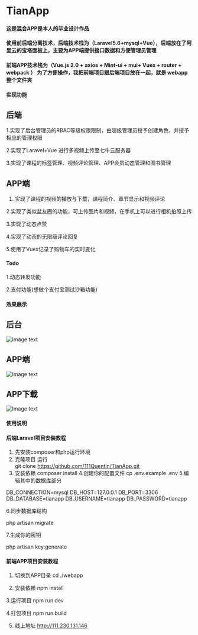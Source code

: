# TianApp

#### 这是混合APP是本人的毕业设计作品

#### 使用前后端分离技术，后端技术栈为（Laravel5.6+mysql+Vue），后端放在了阿里云的宝塔面板上，主要为APP端提供接口数据和方便管理员管理

#### 前端APP技术栈为（Vue.js 2.0 + axios + Mint-ui + mui+ Vuex + router + webpack ） 为了方便操作，我把前端项目跟后端项目放在一起，就是 webapp整个文件夹

#### 实现功能

## 后端
1.实现了后台管理员的RBAC等级权限限制，由超级管理员授予创建角色，并授予相应的管理权限

2.实现了Laravel+Vue 进行多视频上传至七牛云服务器

3.实现了课程的标签管理、视频评论管理、APP会员动态管理和图书管理

## APP端
1. 实现了课程的视频的播放与下载，课程简介、章节显示和视频评论

2.实现了类似盆友圈的功能，可上传图片和视频，在手机上可以进行相机拍照上传

3.实现了动态点赞

4.实现了动态的无限级评论回复

5.使用了Vuex记录了购物车的实时变化

#### Todo
1.动态转发功能

2.支付功能(想做个支付宝测试沙箱功能)

#### 效果展示



## 后台
![Image text](http://111.230.131.146/show/01.png)


## APP端
![Image text](http://111.230.131.146/show/02.png)



## APP下载
![Image text](http://111.230.131.146/show/app.png)



#### 使用说明


#### 后端Laravel项目安装教程

1. 先安装composer和php运行环境
2. 克隆项目 运行   
git clone https://github.com/111Quentin/TianApp.git
3. 安装依赖
composer install 
4.创建你的配置文件
cp .env.example .env
5.编辑其中的数据库部分

DB_CONNECTION=mysql
DB_HOST=127.0.0.1
DB_PORT=3306
DB_DATABASE=tianapp
DB_USERNAME=tianapp
DB_PASSWORD=tianapp

6.同步数据库结构

php artisan migrate

7.生成你的密钥

php artisan key:generate

#### 前端APP项目安装教程
1. 切换到APP目录
cd  ./webapp

2. 安装依赖
npm install

3.运行项目
npm run dev 

4.打包项目
npm run build


5. 线上地址
http://111.230.131.146




